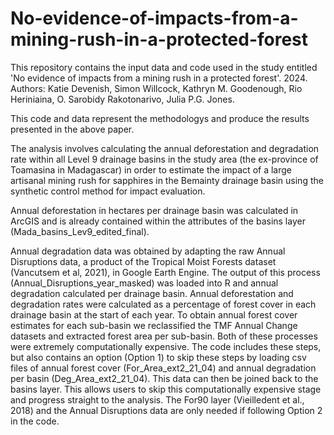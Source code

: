 # No-evidence-of-impacts-from-a-mining-rush-in-a-protected-forest
This repository contains the input data and code used in the study entitled 'No evidence of impacts from a mining rush in a protected forest'. 2024. Authors: Katie Devenish, Simon Willcock, Kathryn M. Goodenough, Rio Heriniaina, O. Sarobidy Rakotonarivo, Julia P.G. Jones.  

This code and data represent the methodologys and produce the results presented in the above paper.

The analysis involves calculating the annual deforestation and degradation rate within all Level 9 drainage basins in the study area (the ex-province of Toamasina in Madagascar) in order to estimate the impact of a large artisanal mining rush for sapphires in the Bemainty drainage basin using the synthetic control method for impact evaluation.

Annual deforestation in hectares per drainage basin was calculated in ArcGIS and is already contained within the attributes of the basins layer (Mada_basins_Lev9_edited_final). 

Annual degradation data was obtained by adapting the raw Annual Disruptions data, a product of the Tropical Moist Forests dataset (Vancutsem et al, 2021), in Google Earth Engine. The output of this process (Annual_Disruptions_year_masked) was loaded into R and annual degradation calculated per drainage basin. Annual deforestation and degradation rates were calculated as a percentage of forest cover in each drainage basin at the start of each year. To obtain annual forest cover estimates for each sub-basin we reclassified the TMF Annual Change datasets and extracted forest area per sub-basin. Both of these processes were extremely computationally expensive. The code includes these steps, but also contains an option (Option 1) to skip these steps by loading csv files of annual forest cover (For_Area_ext2_21_04) and annual degradation per basin (Deg_Area_ext2_21_04). This data can then be joined back to the basins layer. This allows users to skip this computationally expensive stage and progress straight to the analysis.
The For90 layer (Vieilledent et al., 2018) and the Annual Disruptions data are only needed if following Option 2 in the code. 


